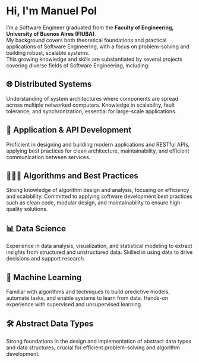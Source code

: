 # Hi, I'm Manuel Pol

I’m a Software Engineer graduated from the **Faculty of Engineering, University of Buenos Aires (FIUBA)**.  
My background covers both theoretical foundations and practical applications of Software Engineering, with a focus on problem-solving and building robust, scalable systems. \
This growing knowledge and skills are substantiated by several projects covering diverse fields of Software Engineering, including:

## 🌐 Distributed Systems  
Understanding of system architectures where components are spread across multiple networked computers. Knowledge in scalability, fault tolerance, and synchronization, essential for large-scale applications.

## 📱 Application & API Development  
Proficient in designing and building modern applications and RESTful APIs, applying best practices for clean architecture, maintainability, and efficient communication between services.

## 👨🏻‍💻 Algorithms and Best Practices  
Strong knowledge of algorithm design and analysis, focusing on efficiency and scalability. Committed to applying software development best practices such as clean code, modular design, and maintainability to ensure high-quality solutions.

## 📊 Data Science  
Experience in data analysis, visualization, and statistical modeling to extract insights from structured and unstructured data. Skilled in using data to drive decisions and support research.  

## 🤖 Machine Learning  
Familiar with algorithms and techniques to build predictive models, automate tasks, and enable systems to learn from data. Hands-on experience with supervised and unsupervised learning.  

## 🛠 Abstract Data Types  
Strong foundations in the design and implementation of abstract data types and data structures, crucial for efficient problem-solving and algorithm development.  
